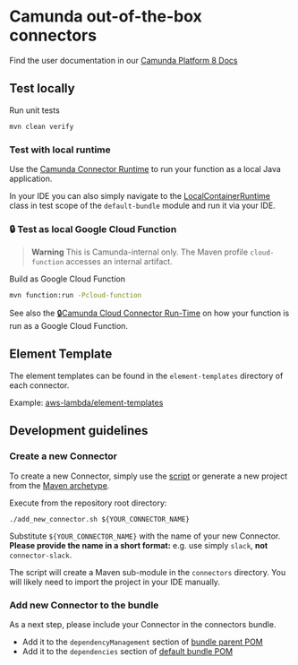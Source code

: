 # Camunda out-of-the-box connectors

Find the user documentation in our [Camunda Platform 8 Docs](https://docs.camunda.io/docs/components/integration-framework/connectors/out-of-the-box-connectors/available-connectors-overview/)

## Test locally

Run unit tests

```bash
mvn clean verify
```

### Test with local runtime

Use the [Camunda Connector Runtime](https://github.com/camunda-community-hub/spring-zeebe/tree/master/connector-runtime#building-connector-runtime-bundles) to run your function as a local Java application.

In your IDE you can also simply navigate to the
[LocalContainerRuntime](../bundle/mvn/default-bundle/src/test/java/io/camunda/connector/bundle/LocalConnectorRuntime.java)
class in test scope of the `default-bundle` module and run it via your IDE.


### :lock: Test as local Google Cloud Function

> **Warning**
> This is Camunda-internal only. The Maven profile `cloud-function` accesses an internal artifact.

Build as Google Cloud Function

```bash
mvn function:run -Pcloud-function
```

See also the [:lock:Camunda Cloud Connector Run-Time](https://github.com/camunda/connector-runtime-cloud) on how your function
is run as a Google Cloud Function.

## Element Template

The element templates can be found in the `element-templates` directory of each connector.

Example: [aws-lambda/element-templates](aws-lambda/element-templates/aws-lambda-connector.json)

## Development guidelines

### Create a new Connector

To create a new Connector, simply use the [script](../add_new_connector.sh) or generate a new
project from the [Maven archetype](../connector-archetype-internal).

Execute from the repository root directory:
```shell
./add_new_connector.sh ${YOUR_CONNECTOR_NAME}
```
Substitute `${YOUR_CONNECTOR_NAME}` with the name of your new Connector.
**Please provide the name in a short format:** e.g. use simply `slack`, **not** `connector-slack`.

The script will create a Maven sub-module in the `connectors` directory. You will likely
need to import the project in your IDE manually.

### Add new Connector to the bundle

As a next step, please include your Connector in the connectors bundle.
- Add it to the `dependencyManagement` section of [bundle parent POM](../bundle/mvn/pom.xml)
- Add it to the `dependencies` section of [default bundle POM](../bundle/mvn/default-bundle/pom.xml)
